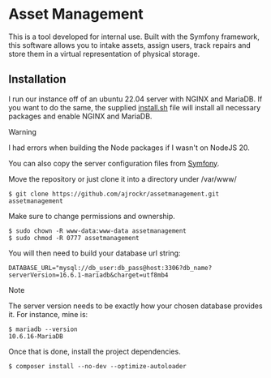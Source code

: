 # Asset Management

This is a tool developed for internal use. Built with the Symfony framework, this software allows you to intake assets, assign users, track repairs and store them in a virtual representation of physical storage.

## Installation
I run our instance off of an ubuntu 22.04 server with NGINX and MariaDB. If you want to do the same, the supplied [install.sh](https://github.com/ajrockr/AssetManagement/blob/master/install.sh) file will install all necessary packages and enable NGINX and MariaDB.

> [!WARNING]
> I had errors when building the Node packages if I wasn't on NodeJS 20.

You can also copy the server configuration files from [Symfony](https://symfony.com/doc/current/setup/web_server_configuration.html).

Move the repository or just clone it into a directory under /var/www/
```shell
$ git clone https://github.com/ajrockr/assetmanagement.git assetmanagement
```
Make sure to change permissions and ownership.
```shell
$ sudo chown -R www-data:www-data assetmanagement
$ sudo chmod -R 0777 assetmanagement
```

You will then need to build your database url string:
```dotenv
DATABASE_URL="mysql://db_user:db_pass@host:3306?db_name?serverVersion=16.6.1-mariadb&charget=utf8mb4
```

> [!NOTE]
> The server version needs to be exactly how your chosen database provides it. For instance, mine is:
> 
```shell
$ mariadb --version
10.6.16-MariaDB
```

Once that is done, install the project dependencies.
```shell
$ composer install --no-dev --optimize-autoloader
```
